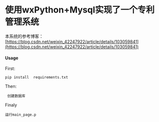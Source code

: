 
# 使用wxPython+Mysql实现了一个专利管理系统
本系统的参考博客：[https://blog.csdn.net/weixin_42247922/article/details/103059841](https://blog.csdn.net/weixin_42247922/article/details/103059841)

#### Usage
First:

    pip install  requirements.txt
Then:

     创建数据库

Finaly

    运行main_page.p

